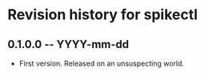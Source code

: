 # Revision history for spikectl

## 0.1.0.0 -- YYYY-mm-dd

* First version. Released on an unsuspecting world.
